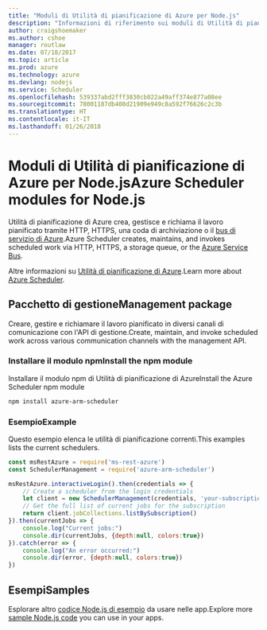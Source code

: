 ```yaml
---
title: "Moduli di Utilità di pianificazione di Azure per Node.js"
description: "Informazioni di riferimento sui moduli di Utilità di pianificazione di Azure per Node.js"
author: craigshoemaker
ms.author: cshoe
manager: routlaw
ms.date: 07/18/2017
ms.topic: article
ms.prod: azure
ms.technology: azure
ms.devlang: nodejs
ms.service: Scheduler
ms.openlocfilehash: 539337abd2fff3830cb022a49aff374e877a08ee
ms.sourcegitcommit: 78001187db408d21909e949c8a592f76626c2c3b
ms.translationtype: HT
ms.contentlocale: it-IT
ms.lasthandoff: 01/26/2018
---
```

# <a name="azure-scheduler-modules-for-nodejs"></a><span data-ttu-id="90e57-103">Moduli di Utilità di pianificazione di Azure per Node.js</span><span class="sxs-lookup"><span data-stu-id="90e57-103">Azure Scheduler modules for Node.js</span></span>

<span data-ttu-id="90e57-104">Utilità di pianificazione di Azure crea, gestisce e richiama il lavoro pianificato tramite HTTP, HTTPS, una coda di archiviazione o il [bus di servizio di Azure](/azure/service-bus-messaging/service-bus-messaging-overview).</span><span class="sxs-lookup"><span data-stu-id="90e57-104">Azure Scheduler creates, maintains, and invokes scheduled work via HTTP, HTTPS, a storage queue, or the [Azure Service Bus](/azure/service-bus-messaging/service-bus-messaging-overview).</span></span>

<span data-ttu-id="90e57-105">Altre informazioni su [Utilità di pianificazione di Azure](/azure/scheduler/scheduler-intro).</span><span class="sxs-lookup"><span data-stu-id="90e57-105">Learn more about [Azure Scheduler](/azure/scheduler/scheduler-intro).</span></span>

## <a name="management-package"></a><span data-ttu-id="90e57-106">Pacchetto di gestione</span><span class="sxs-lookup"><span data-stu-id="90e57-106">Management package</span></span>

<span data-ttu-id="90e57-107">Creare, gestire e richiamare il lavoro pianificato in diversi canali di comunicazione con l'API di gestione.</span><span class="sxs-lookup"><span data-stu-id="90e57-107">Create, maintain, and invoke scheduled work across various communication channels with the management API.</span></span>

### <a name="install-the-npm-module"></a><span data-ttu-id="90e57-108">Installare il modulo npm</span><span class="sxs-lookup"><span data-stu-id="90e57-108">Install the npm module</span></span>

<span data-ttu-id="90e57-109">Installare il modulo npm di Utilità di pianificazione di Azure</span><span class="sxs-lookup"><span data-stu-id="90e57-109">Install the Azure Scheduler npm module</span></span>

```bash
npm install azure-arm-scheduler
```

### <a name="example"></a><span data-ttu-id="90e57-110">Esempio</span><span class="sxs-lookup"><span data-stu-id="90e57-110">Example</span></span>

<span data-ttu-id="90e57-111">Questo esempio elenca le utilità di pianificazione correnti.</span><span class="sxs-lookup"><span data-stu-id="90e57-111">This examples lists the current schedulers.</span></span>

```javascript
const msRestAzure = require('ms-rest-azure')
const SchedulerManagement = require('azure-arm-scheduler')

msRestAzure.interactiveLogin().then(credentials => {
    // Create a scheduler from the login credentials
    let client = new SchedulerManagement(credentials, 'your-subscription-id')
    // Get the full list of current jobs for the subscription
    return client.jobCollections.listBySubscription()
}).then(currentJobs => {
    console.log("Current jobs:")
    console.dir(currentJobs, {depth:null, colors:true})
}).catch(error => {
    console.log("An error occurred:")
    console.dir(error, {depth:null, colors:true})
})
```

## <a name="samples"></a><span data-ttu-id="90e57-112">Esempi</span><span class="sxs-lookup"><span data-stu-id="90e57-112">Samples</span></span>

<span data-ttu-id="90e57-113">Esplorare altro [codice Node.js di esempio](https://azure.microsoft.com/resources/samples/?platform=nodejs) da usare nelle app.</span><span class="sxs-lookup"><span data-stu-id="90e57-113">Explore more [sample Node.js code](https://azure.microsoft.com/resources/samples/?platform=nodejs) you can use in your apps.</span></span>
